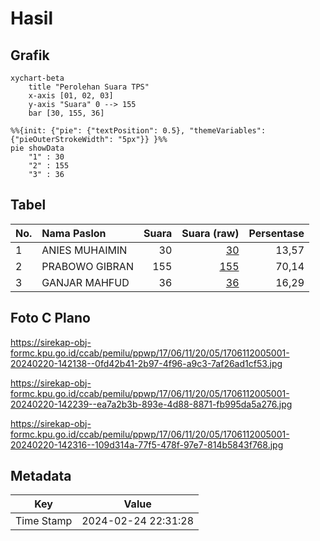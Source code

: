 # Hasil

## Grafik

```mermaid
xychart-beta
    title "Perolehan Suara TPS"
    x-axis [01, 02, 03]
    y-axis "Suara" 0 --> 155
    bar [30, 155, 36]
```

```mermaid
%%{init: {"pie": {"textPosition": 0.5}, "themeVariables": {"pieOuterStrokeWidth": "5px"}} }%%
pie showData
    "1" : 30
    "2" : 155
    "3" : 36
```

## Tabel

| No. | Nama Paslon    | Suara | Suara (raw) | Persentase |
|:--- |:-------------- | -----:| -----------:| ----------:|
| 1   | ANIES MUHAIMIN | 30    | [30][p-1]   | 13,57      |
| 2   | PRABOWO GIBRAN | 155   | [155][p-2]  | 70,14      |
| 3   | GANJAR MAHFUD  | 36    | [36][p-3]   | 16,29      |


[p-1]: https://github.com/gigit-pemilu/pemilu-2024-17-bengkulu/blob/main/pilpres/hitung-suara/sub/17-bengkulu/sub/06-muko-muko/sub/11-xiv-koto/sub/2005-pauh-tarenja/sub/001-tps/sub/paslon-1.txt
[p-2]: https://github.com/gigit-pemilu/pemilu-2024-17-bengkulu/blob/main/pilpres/hitung-suara/sub/17-bengkulu/sub/06-muko-muko/sub/11-xiv-koto/sub/2005-pauh-tarenja/sub/001-tps/sub/paslon-2.txt
[p-3]: https://github.com/gigit-pemilu/pemilu-2024-17-bengkulu/blob/main/pilpres/hitung-suara/sub/17-bengkulu/sub/06-muko-muko/sub/11-xiv-koto/sub/2005-pauh-tarenja/sub/001-tps/sub/paslon-3.txt

## Foto C Plano

https://sirekap-obj-formc.kpu.go.id/ccab/pemilu/ppwp/17/06/11/20/05/1706112005001-20240220-142138--0fd42b41-2b97-4f96-a9c3-7af26ad1cf53.jpg

https://sirekap-obj-formc.kpu.go.id/ccab/pemilu/ppwp/17/06/11/20/05/1706112005001-20240220-142239--ea7a2b3b-893e-4d88-8871-fb995da5a276.jpg

https://sirekap-obj-formc.kpu.go.id/ccab/pemilu/ppwp/17/06/11/20/05/1706112005001-20240220-142316--109d314a-77f5-478f-97e7-814b5843f768.jpg


## Metadata

| Key        | Value               |
| ---------- | ------------------- |
| Time Stamp | 2024-02-24 22:31:28 |



